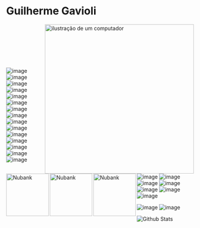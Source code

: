 # Guilherme Gavioli

<img src="https://raw.githubusercontent.com/MicaelliMedeiros/micaellimedeiros/master/image/computer-illustration.png" alt="ilustração de um computador" min-width="400px" max-width="400px" width="400px" align="right">

[<img align="left" height="114px" width="114px" alt="Nubank" src="https://ih1.redbubble.net/image.1164380766.8996/flat,750x,075,f-pad,750x1000,f8f8f8.jpg"/>](https://nubank.com.br/)
[<img align="left" height="114px" width="114px" alt="Nubank" src="https://d1.awsstatic.com/training-and-certification/certification-badges/AWS-Certified-Developer-Associate_badge.5c083fa855fe82c1cf2d0c8b883c265ec72a17c0.png"/>](https://nubank.com.br/)
[<img align="left" height="114px" width="114px" alt="Nubank" src="https://d1.awsstatic.com/training-and-certification/certification-badges/AWS-Certified-Cloud-Practitioner_badge.634f8a21af2e0e956ed8905a72366146ba22b74c.png"/>](https://nubank.com.br/)
<br/><br/><br/><br/><br/><br/>


![image](https://img.shields.io/badge/HTML5-E34F26?style=for-the-badge&logo=html5&logoColor=white)
![image](https://img.shields.io/badge/CSS3-1572B6?style=for-the-badge&logo=css3&logoColor=white)
![image](https://img.shields.io/badge/JavaScript-F7DF1E?style=for-the-badge&logo=javascript&logoColor=black)
![image](https://img.shields.io/badge/TypeScript-007ACC?style=for-the-badge&logo=typescript&logoColor=white)
![image](https://img.shields.io/badge/Node.js-43853D?style=for-the-badge&logo=node.js&logoColor=white)
![image](https://img.shields.io/badge/Express.js-404D59?style=for-the-badge)
![image](https://img.shields.io/badge/React-20232A?style=for-the-badge&logo=react&logoColor=61DAFB)
![image](https://img.shields.io/badge/Shell_Script-121011?style=for-the-badge&logo=gnu-bash&logoColor=white)
![image](https://img.shields.io/badge/Tailwind_CSS-38B2AC?style=for-the-badge&logo=tailwind-css&logoColor=white)
![image](https://img.shields.io/badge/Bootstrap-563D7C?style=for-the-badge&logo=bootstrap&logoColor=white)
![image](https://img.shields.io/badge/styled--components-DB7093?style=for-the-badge&logo=styled-components&logoColor=white)
![image](https://img.shields.io/badge/Material--UI-0081CB?style=for-the-badge&logo=material-ui&logoColor=white)
![image](https://img.shields.io/badge/jQuery-0769AD?style=for-the-badge&logo=jquery&logoColor=white)
![image](https://img.shields.io/badge/Angular-DD0031?style=for-the-badge&logo=angular&logoColor=white)
![image](https://img.shields.io/badge/jQuery-0769AD?style=for-the-badge&logo=jquery&logoColor=white)

![image](https://img.shields.io/badge/MySQL-00000F?style=for-the-badge&logo=mysql&logoColor=white)
![image](https://img.shields.io/badge/PostgreSQL-316192?style=for-the-badge&logo=postgresql&logoColor=white)
![image](https://img.shields.io/badge/MongoDB-4EA94B?style=for-the-badge&logo=mongodb&logoColor=white)
![image](https://img.shields.io/badge/Redis-D9281A?style=for-the-badge&logo=redis&logoColor=white)
![image](https://img.shields.io/badge/Amazon_AWS-232F3E?style=for-the-badge&logo=amazon-aws&logoColor=white)
![image](https://img.shields.io/badge/Git-E34F26?style=for-the-badge&logo=git&logoColor=white)
![image](https://img.shields.io/badge/Linux-E34F26?style=for-the-badge&logo=linux&logoColor=black)

![image](https://img.shields.io/badge/Netlify-00C7B7?style=for-the-badge&logo=netlify&logoColor=white)
![image](https://img.shields.io/badge/DigitalOcean-0080FF?style=for-the-badge&logo=digitalocean&logoColor=white)


 <img
        align="left"
        src="https://github-readme-stats.vercel.app/api/top-langs/?username=iuricode&theme=light&hide_border=false&include_all_commits=true&count_private=true&layout=compact"
        alt="Github Stats"
      />


